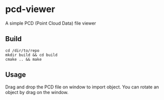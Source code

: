 # pcd-viewer

A simple PCD (Point Cloud Data) file viewer

## Build

```
cd /dir/to/repo
mkdir build && cd build
cmake .. && make
```

## Usage

Drag and drop the PCD file  on window to import object.
You can rotate an object by drag on the window.
